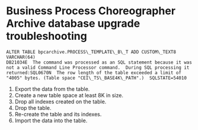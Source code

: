 # Business Process Choreographer Archive database upgrade troubleshooting

```
ALTER TABLE bpcarchive.PROCESS\_TEMPLATE\_B\_T ADD CUSTOM\_TEXT8  VARCHAR(64)     
DB21034E  The command was processed as an SQL statement because it was not a valid Command Line Processor command.  During SQL processing it returned:SQL0670N  The row length of the table exceeded a limit of "4005" bytes. (Table space "CEI\_TS\_BASE4K\_PATH".)  SQLSTATE=54010
```

1. Export the data from the table.
2. Create a new table space at least 8K in size.
3. Drop all indexes created on the table.
4. Drop the table.
5. Re-create the table and its indexes.
6. Import the data into the table.